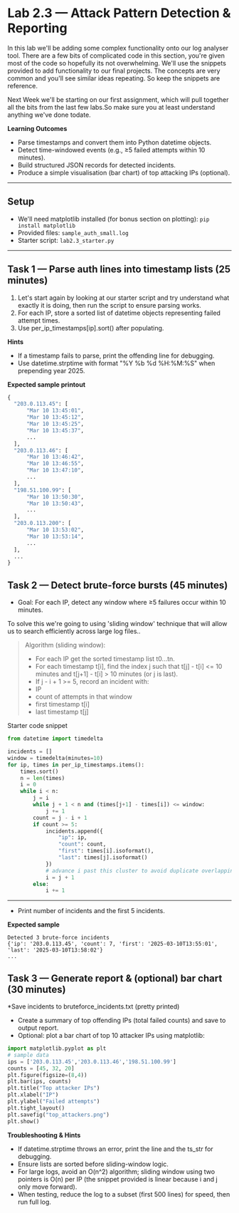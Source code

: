 # Lab 2.3 — Attack Pattern Detection & Reporting 

In this lab we'll be adding some complex functionality onto our log analyser tool. There are a few bits of complicated code in this section, you're given most of the code so hopefully its not overwhelming. We'll use the snippets provided to add functionality to our final projects. The concepts are very common and you'll see similar ideas repeating. So keep the snippets are reference. 

Next Week we'll be starting on our first assignment, which will pull together all the bits from the last few labs.So make sure you at least understand anything we've done todate.

**Learning Outcomes**

* Parse timestamps and convert them into Python datetime objects.
* Detect time-windowed events (e.g., ≥5 failed attempts within 10 minutes).
* Build structured JSON records for detected incidents.
* Produce a simple visualisation (bar chart) of top attacking IPs (optional).

---

## Setup

* We'll need matplotlib installed (for bonus section on plotting): `pip install matplotlib`
* Provided files: `sample_auth_small.log`
* Starter script: `lab2.3_starter.py`


---

## Task 1 — Parse auth lines into timestamp lists (25 minutes)

1. Let's start again by looking at our starter script and try understand what exactly it is doing, then run the script to ensure parsing works.  
2. For each IP, store a sorted list of datetime objects representing failed attempt times.  
3. Use per_ip_timestamps[ip].sort() after populating.  

**Hints**

* If a timestamp fails to parse, print the offending line for debugging.
* Use datetime.strptime with format "%Y %b %d %H:%M:%S" when prepending year 2025.

**Expected sample printout**

```python
{
  "203.0.113.45": [
      "Mar 10 13:45:01",
      "Mar 10 13:45:12",
      "Mar 10 13:45:25",
      "Mar 10 13:45:37",
      ...
  ],
  "203.0.113.46": [
      "Mar 10 13:46:42",
      "Mar 10 13:46:55",
      "Mar 10 13:47:10",
      ...
  ],
  "198.51.100.99": [
      "Mar 10 13:50:30",
      "Mar 10 13:50:43",
      ...
  ],
  "203.0.113.200": [
      "Mar 10 13:53:02",
      "Mar 10 13:53:14",
      ...
  ],
  ...
}
```

## Task 2 — Detect brute-force bursts (45 minutes)

* Goal: For each IP, detect any window where ≥5 failures occur within 10 minutes.

To solve this we're going to using 'sliding window' technique that will allow us to search efficiently across large log files..  

> Algorithm (sliding window):
> * For each IP get the sorted timestamp list t0...tn.
> * For each timestamp t[i], find the index j such that t[j] - t[i] <= 10 minutes and t[j+1] - t[i] > 10 minutes (or j is last).
> * If j - i + 1 >= 5, record an incident with:
> * IP
> * count of attempts in that window
> * first timestamp t[i]
> * last timestamp t[j]

Starter code snippet

```python
from datetime import timedelta

incidents = []
window = timedelta(minutes=10)
for ip, times in per_ip_timestamps.items():
    times.sort()
    n = len(times)
    i = 0
    while i < n:
        j = i
        while j + 1 < n and (times[j+1] - times[i]) <= window:
            j += 1
        count = j - i + 1
        if count >= 5:
            incidents.append({
                "ip": ip,
                "count": count,
                "first": times[i].isoformat(),
                "last": times[j].isoformat()
            })
            # advance i past this cluster to avoid duplicate overlapping reports:
            i = j + 1
        else:
            i += 1
```

---

* Print number of incidents and the first 5 incidents.

**Expected sample**

```
Detected 3 brute-force incidents
{'ip': '203.0.113.45', 'count': 7, 'first': '2025-03-10T13:55:01', 'last': '2025-03-10T13:58:02'}
...
```

## Task 3 — Generate report & (optional) bar chart (30 minutes)

*Save incidents to bruteforce_incidents.txt (pretty printed)
* Create a summary of top offending IPs (total failed counts) and save to output report.
* Optional: plot a bar chart of top 10 attacker IPs using matplotlib:


```python
import matplotlib.pyplot as plt
# sample data
ips = ['203.0.113.45','203.0.113.46','198.51.100.99']
counts = [45, 32, 20]
plt.figure(figsize=(8,4))
plt.bar(ips, counts)
plt.title("Top attacker IPs")
plt.xlabel("IP")
plt.ylabel("Failed attempts")
plt.tight_layout()
plt.savefig("top_attackers.png")
plt.show()
```

**Troubleshooting & Hints**

* If datetime.strptime throws an error, print the line and the ts_str for debugging.
* Ensure lists are sorted before sliding-window logic.
* For large logs, avoid an O(n^2) algorithm; sliding window using two pointers is O(n) per IP (the snippet provided is linear because i and j only move forward).
* When testing, reduce the log to a subset (first 500 lines) for speed, then run full log.
